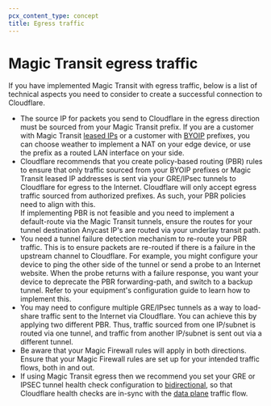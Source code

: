 ```yaml
---
pcx_content_type: concept
title: Egress traffic
---
```


# Magic Transit egress traffic

If you have implemented Magic Transit with egress traffic, below is a list of technical aspects you need to consider to create a successful connection to Cloudflare.

- The source IP for packets you send to Cloudflare in the egress direction must be sourced from your Magic Transit prefix. If you are a customer with Magic Transit [leased IPs](/magic-transit/cloudflare-ips/) or a customer with [BYOIP](/byoip/) prefixes, you can choose weather to implement a NAT on your edge device, or use the prefix as a routed LAN interface on your side.
- Cloudflare recommends that you create policy-based routing (PBR) rules to ensure that only traffic sourced from your BYOIP prefixes or Magic Transit leased IP addresses is sent via your GRE/IPsec tunnels to Cloudflare for egress to the Internet. Cloudflare will only accept egress traffic sourced from authorized prefixes. As such, your PBR policies need to align with this. <br>
If implementing PBR is not feasible and you need to implement a default-route via the Magic Transit tunnels, ensure the routes for your tunnel destination Anycast IP's are routed via your underlay transit path.
- You need a tunnel failure detection mechanism to re-route your PBR traffic. This is to ensure packets are re-routed if there is a failure in the upstream channel to Cloudflare. For example, you might configure your device to ping the other side of the tunnel or send a probe to an Internet website. When the probe returns with a failure response, you want your device to deprecate the PBR forwarding-path, and switch to a backup tunnel. Refer to your equipment's configuration guide to learn how to implement this.
- You may need to configure multiple GRE/IPsec tunnels as a way to load-share traffic sent to the Internet via Cloudflare. You can achieve this by applying two different PBR. Thus, traffic sourced from one IP/subnet is routed via one tunnel, and traffic from another IP/subnet is sent out via a different tunnel.
- Be aware that your Magic Firewall rules will apply in both directions. Ensure that your Magic Firewall rules are set up for your intended traffic flows, both in and out.
- If using Magic Transit egress then we recommend you set your GRE or IPSEC tunnel health check configuration to [bidirectional](/magic-transit/how-to/configure-tunnels/#add-tunnels), so that Cloudflare health checks are in-sync with the [data plane](https://en.wikipedia.org/wiki/Forwarding_plane) traffic flow.

